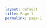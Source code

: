 ```yaml
---
layout: default
title: Page 1
permalink: page-1
---
```

<!-- Add an essay or interpretive material below this line,
using HTML or markdown.  Do not modify this file above this line -->
